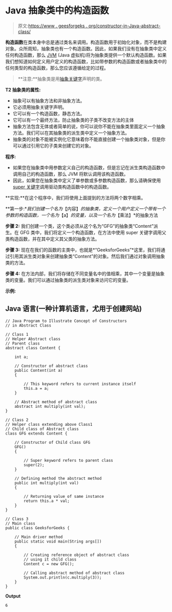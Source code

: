# Java 抽象类中的构造函数

> 原文:[https://www . geesforgeks . org/constructor-in-Java-abstract-class/](https://www.geeksforgeeks.org/constructor-in-java-abstract-class/)

**构造函数**在类本身中总是通过类名来调用。构造函数用于初始化对象，而不是构建对象。众所周知，抽象类也有一个构造函数。因此，如果我们没有在抽象类中定义任何构造函数，那么 [JVM](https://www.geeksforgeeks.org/jvm-works-jvm-architecture/) (Java 虚拟机)将为抽象类提供一个默认构造函数。如果我们想知道如何定义用户定义的构造函数，比如带参数的构造函数或者抽象类中的任何类型的构造函数，那么您应该遵循给定的过程。

> **注意:**抽象类是用[抽象关键字](https://www.geeksforgeeks.org/abstract-keyword-in-java/)声明的类。

**T2 抽象类的属性:**

*   抽象可以有抽象方法和非抽象方法。
*   它必须用抽象关键字声明。
*   它可以有一个构造函数，静态方法。
*   它可以有一个最终方法，防止抽象类的子类不改变方法的主体
*   抽象方法包含无体或者简单的说，你可以说你不能在抽象类里面定义一个抽象方法。我们可以在其抽象类的派生类中定义一个抽象方法。
*   抽象类的对象不能被实例化它意味着你不能直接创建一个抽象类对象，但是你可以通过引用它的子类来创建它的对象。

**程序:**

*   如果您在抽象类中用参数定义自己的构造函数，但是忘记在派生类构造函数中调用自己的构造函数，那么 JVM 将默认调用该构造函数。
*   因此，如果您在抽象类中定义了单参数或多参数构造函数，那么请确保使用 [super 关键字](https://www.geeksforgeeks.org/super-keyword/)调用驱动类构造函数中的构造函数。

**实现:**在这个程序中，我们将使用上面提到的方法将两个数字相乘。

**第一步:**我们创建一个名为*【内容】*的抽象类，定义一个用户定义一个带有一个参数的构造函数，一个名为*【a】*的变量，以及一个名为*【乘法】*的抽象方法

**步骤 2:** 我们创建一个类，这个类必须从这个名为“GFG”的抽象类“Content”派生。在 GFG 类中，我们将定义一个构造函数，在方法中使用 super 关键字调用父类构造函数，并在其中定义其父类的抽象方法。

**步骤 3:** 现在在我们的函数的主类中，也就是*“GeeksforGeeks”*这里，我们将通过引用其派生类对象来创建抽象类“Content”的对象。然后我们通过对象调用抽象类的方法。

**步骤 4:** 在方法内部，我们将存储在不同变量名中的值相乘，其中一个变量是抽象类的变量。我们可以通过抽象类的派生类对象来访问它的变量。

**示例:**

## Java 语言(一种计算机语言，尤用于创建网站)

```
// Java Program to Illustrate Concept of Constructors
// in Abstract Class

// Class 1
// Helper Abstract class
// Parent class
abstract class Content {

    int a;

    // Constructor of abstract class
    public Content(int a)
    {

        // This keyword refers to current instance itself
        this.a = a;
    }

    // Abstract method of abstract class
    abstract int multiply(int val);
}

// Class 2
// Helper class extending above Class1
// Child class of Abstract class
class GFG extends Content {

    // Constructor of Child class GFG
    GFG()
    {

        // Super keyword refers to parent class
        super(2);
    }

    // Defining method the abstract method
    public int multiply(int val)
    {

        // Returning value of same instance
        return this.a * val;
    }
}

// Class 3
// Main class
public class GeeksforGeeks {

    // Main driver method
    public static void main(String args[])
    {

        // Creating reference object of abstract class
        // using it child class
        Content c = new GFG();

        // Calling abstract method of abstract class
        System.out.println(c.multiply(3));
    }
}
```

**Output**

```
6
```